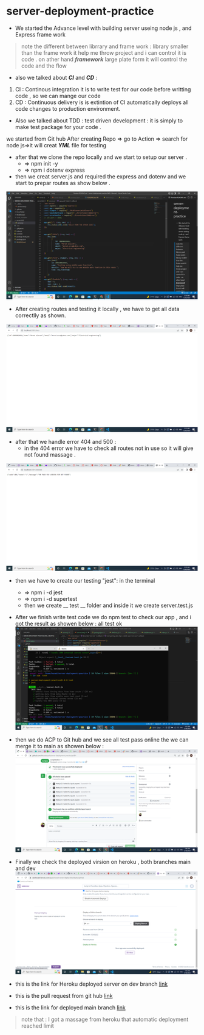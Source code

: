 # server-deployment-practice

* We started the Advance level with building server useing node js , and Express frame work 

> note the different between librrary and frame work :
library smaller than the frame work it help me throw project and i can control it is code .
on ather hand ***framework*** large plate form it will control the code and the flow 

* also we talked about ***CI*** and ***CD*** :
1. CI : Continous integration it is to write test for our code before writting code , so we can mange our code 
2. CD : Continuous delivery is is extintion of CI automatically deploys all code changes to production environment.

* Also we talked about TDD : test driven development : it is simply to make test package for your code .

we started from Git hub After creating Repo => go to Action => search for node js=>it will  creat ***YML*** file for testing 


* after that we clone the repo locally and we start to setup our server .
    - => npm init -y
    - => npm i dotenv express 
* then we creat server.js and required the express and dotenv and we start to prepar routes as show below .

![link](./servImage/Screenshot%20(125).png)

* After creating routes and testing it locally , we have to get all data correctlly as shown.

![link](./servImage/Screenshot%20(126).png)

* after that we handle error 404 and 500 :
    - in the 404 error we have to check all routes not in use so it will give not found massage .

 ![link](./servImage/Screenshot%20(127).png)

 * then we have to create our testing "jest": in the terminal 
    - => npm i -d jest 
    - => npm i -d supertest 
    - then we create __ test __ folder and inside it we create server.test.js 

* After we finish write test code we do npm test to check our app , and i got the result as showen below : all test ok 
![link](./servImage/Screenshot%20(123).png)

* then we do ACP to Git hub and we see all test pass online the we can merge it to main as showen below :
![link](./servImage/Screenshot%20(128).png)

* Finally we check the deployed virsion on heroku , both branches main and dev 
![link](./servImage/Screenshot%20(124).png)

* this is the link for Heroku deployed server on dev branch
[link](https://murad-server-deploy-dev.herokuapp.com/)
* this is the pull request from git hub 
[link](https://github.com/Muradazzeh/server-deployment-practice/pull/1)
* this is the link for deployed main branch 
[link](https://murad-server-deploy-prod.herokuapp.com/)

> note that : I got a massage from heroku that automatic deployment reached limit 



